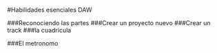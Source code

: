 #Habilidades esenciales DAW

###Reconociendo las partes
###Crear un proyecto nuevo
###Crear un track
###la cuadricula


###El metronomo



